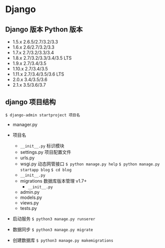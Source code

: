 # Django 
## Django 版本 Python 版本
- 1.5.x         2.6.5/2.7/3.2/3.3
- 1.6.x         2.6/2.7/3.2/3.3
- 1.7.x         2.7/3.2/3.3/3.4
- 1.8.x          2.7/3.2/3.3/3.4/3.5 LTS
- 1.9.x         2.7/3.4/3.5    
- 1.10.x     2.7/3.4/3.5
- 1.11.x     2.7/3.4/3.5/3.6 LTS
- 2.0.x          3.4/3.5/3.6
- 2.1.x          3.5/3.6/3.7


## django 项目结构
`$ django-admin startproject 项目名`
- manager.py
- 项目名
   + `__init__.py` 标识模块
   + settings.py 项目配置文件
   + urls.py 
   + wsgi.py 动态网管接口
`$ python manage.py help`
`$ python manage.py startapp blog`
`$ cd blog`
   + `__init__.py`
   + migrations 数据库版本管理 v1.7+
      * `__init__.py`
   + admin.py
   + models.py
   + views.py
   + tests.py

- 启动服务
`$ python3 manage.py runserer`

- 数据同步
`$ python3 manage.py migrate`

- 创建数据库
`$ python3 manage.py makemigrations`

